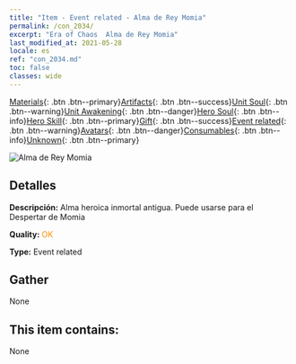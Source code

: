 ```yaml
---
title: "Item - Event related - Alma de Rey Momia"
permalink: /con_2034/
excerpt: "Era of Chaos  Alma de Rey Momia"
last_modified_at: 2021-05-28
locale: es
ref: "con_2034.md"
toc: false
classes: wide
---
```

 [Materials](/ItemsES/){: .btn .btn--primary}[Artifacts](/ItemsES/Artifacts/){: .btn .btn--success}[Unit Soul](/ItemsES/UnitSoul/){: .btn .btn--warning}[Unit Awakening](/ItemsES/UnitAwakening/){: .btn .btn--danger}[Hero Soul](/ItemsES/HeroSoul/){: .btn .btn--info}[Hero Skill](/ItemsES/HeroSkill/){: .btn .btn--primary}[Gift](/ItemsES/Gift/){: .btn .btn--success}[Event related](/ItemsES/Events/){: .btn .btn--warning}[Avatars](/ItemsES/Avatars/){: .btn .btn--danger}[Consumables](/ItemsES/Consumables/){: .btn .btn--info}[Unknown](/ItemsES/Unknown/){: .btn .btn--primary}

 ![Alma de Rey Momia](/images/t/juexing_308.jpg)

## Detalles
 **Descripción:** Alma heroica inmortal antigua. Puede usarse para el Despertar de Momia

 **Quality:** <span style="color: #FF8C00">OK</span>

 **Type:** Event related

## Gather

  None

## This item contains:

  None

